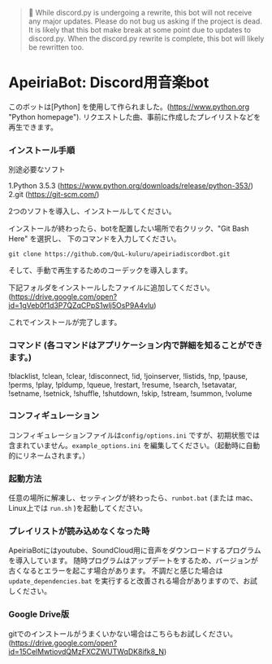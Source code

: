 > :loudspeaker: While discord.py is undergoing a rewrite, this bot will not receive any major updates. Please do not bug us asking if the project is dead. It is likely that this bot make break at some point due to updates to discord.py. When the discord.py rewrite is complete, this bot will likely be rewritten too.

# ApeiriaBot: Discord用音楽bot

このボットは[Python] を使用して作られました。(https://www.python.org "Python homepage"). リクエストした曲、事前に作成したプレイリストなどを再生できます。
### インストール手順

別途必要なソフト

1.Python 3.5.3 (https://www.python.org/downloads/release/python-353/)
2.git (https://git-scm.com/)

2つのソフトを導入し、インストールしてください。

インストールが終わったら、botを配置したい場所で右クリック、"Git Bash Here" を選択し、
下のコマンドを入力してください。

`git clone https://github.com/QuL-kuluru/apeiriadiscordbot.git`

そして、手動で再生するためのコーデックを導入します。

下記フォルダをインストールしたファイルに追加してください。
(https://drive.google.com/open?id=1gVeb0f1d3P7QZqCPpS1wlj5OsP9A4vlu)

これでインストールが完了します。

### コマンド (各コマンドはアプリケーション内で詳細を知ることができます。)

!blacklist, !clean, !clear, !disconnect, !id, !joinserver, !listids, !np, !pause, !perms, !play, !pldump, !queue, !restart, !resume, !search, !setavatar, !setname, !setnick, !shuffle, !shutdown, !skip, !stream, !summon, !volume

### コンフィギュレーション

コンフィギュレーションファイルは`config/options.ini` ですが、初期状態では含まれていません。`example_options.ini` を編集してください。（起動時に自動的にリネームされます。）

### 起動方法
任意の場所に解凍し、セッティングが終わったら、`runbot.bat` (または mac、Linux上では `run.sh` )を起動してください。

### プレイリストが読み込めなくなった時
ApeiriaBotにはyoutube、SoundCloud用に音声をダウンロードするプログラムを導入しています。
随時プログラムはアップデートをするため、バージョンが古くなるとエラーを起こす場合があります。
不調だと感じた場合は `update_dependencies.bat` を実行すると改善される場合がありますので、お試しください。

### Google Drive版
gitでのインストールがうまくいかない場合はこちらもお試しください。
(https://drive.google.com/open?id=15CelMwtiovdQMzFXCZWUTWqDK8ifk8_N)
